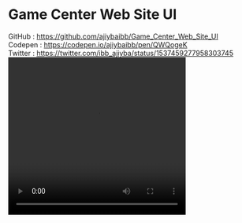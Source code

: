 # Game Center Web Site UI
GitHub : https://github.com/ajiybaibb/Game_Center_Web_Site_UI <br>
Codepen : https://codepen.io/ajiybaibb/pen/QWQogeK<br>
Twitter : https://twitter.com/ibb_ajiyba/status/1537459277958303745
<video width="360" height="320" controls="controls">
  <source src="game.mp4" type="game/mp4" />
  <source src="game.ogg" type="game/ogg" />
</video>
